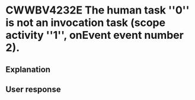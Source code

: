 # CWWBV4232E The human task ''0'' is not an invocation task (scope activity ''1'', onEvent event number 2).

## Explanation

## User response